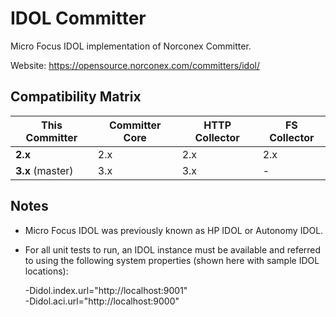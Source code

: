 IDOL Committer
==============

Micro Focus IDOL implementation of Norconex Committer.  

Website: https://opensource.norconex.com/committers/idol/

## Compatibility Matrix

| This Committer   | Committer Core | HTTP Collector | FS Collector |
| ---------------- | -------------- | -------------- | ------------ |
| **2.x**          | 2.x            | 2.x            | 2.x          |
| **3.x** (master) | 3.x            | 3.x            | -            |


## Notes

* Micro Focus IDOL was previously known as HP IDOL or Autonomy IDOL. 
* For all unit tests to run, an IDOL instance must be available and 
  referred to using the following system properties (shown here with 
  sample IDOL locations):
    
    -Didol.index.url="http://localhost:9001" \
    -Didol.aci.url="http://localhost:9000"

